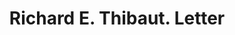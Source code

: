 ---
doi: 10.7916/D82C093H
date_other: '1906'
date_other_textual: '1906'
form: correspondence
genre:
- Letters (correspondence)
name:
- Richard E. Thibaut
object_in_context_url: https://biggert.cul.columbia.edu/items/view/ave_biggert_01105
subject_hierarchical_geographic:
- New York, New York, United States
subject_name:
- Richard E. Thibaut
title: Richard E. Thibaut. Letter
sort_title: Richard E. Thibaut. Letter
call_number: ave_biggert_01105
coordinates:
- 40.71277777777778,-74.00583333333333
pid: ave_biggert_01105
identifiers: ave_biggert_01105
permalink: /biggert/ave_biggert_01105/
layout: iiif-image-page
---